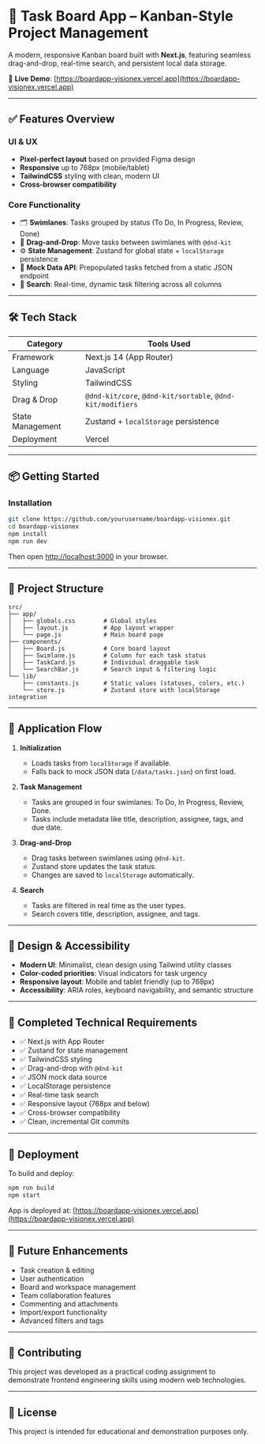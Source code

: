 # 🧩 Task Board App – Kanban-Style Project Management

A modern, responsive Kanban board built with **Next.js**, featuring seamless drag-and-drop, real-time search, and persistent local data storage.

📍 **Live Demo**: [https://boardapp-visionex.vercel.app](https://boardapp-visionex.vercel.app)

---

## ✅ Features Overview

### UI & UX
- **Pixel-perfect layout** based on provided Figma design
- **Responsive** up to 768px (mobile/tablet)
- **TailwindCSS** styling with clean, modern UI
- **Cross-browser compatibility**

### Core Functionality
- 🗂 **Swimlanes**: Tasks grouped by status (To Do, In Progress, Review, Done)
- 🧩 **Drag-and-Drop**: Move tasks between swimlanes with `@dnd-kit`
- ⚙️ **State Management**: Zustand for global state + `localStorage` persistence
- 📁 **Mock Data API**: Prepopulated tasks fetched from a static JSON endpoint
- 🔎 **Search**: Real-time, dynamic task filtering across all columns

---

## 🛠️ Tech Stack

| Category         | Tools Used                                                    |
|------------------|---------------------------------------------------------------|
| Framework        | Next.js 14 (App Router)                                       |
| Language         | JavaScript                                                    |
| Styling          | TailwindCSS                                                   |
| Drag & Drop      | `@dnd-kit/core`, `@dnd-kit/sortable`, `@dnd-kit/modifiers`    |
| State Management | Zustand + `localStorage` persistence                          |
| Deployment       | Vercel                                                        |

---

## 📦 Getting Started

### Installation

```bash
git clone https://github.com/yourusername/boardapp-visionex.git
cd boardapp-visionex
npm install
npm run dev
```

Then open [http://localhost:3000](http://localhost:3000) in your browser.

---

## 📁 Project Structure

```
src/
├── app/
│   ├── globals.css        # Global styles
│   ├── layout.js          # App layout wrapper
│   └── page.js            # Main board page
├── components/
│   ├── Board.js           # Core board layout
│   ├── Swimlane.js        # Column for each task status
│   ├── TaskCard.js        # Individual draggable task
│   └── SearchBar.js       # Search input & filtering logic
└── lib/
    ├── constants.js       # Static values (statuses, colors, etc.)
    └── store.js           # Zustand store with localStorage integration
```

---

## 🔄 Application Flow

1. **Initialization**
   - Loads tasks from `localStorage` if available.
   - Falls back to mock JSON data (`/data/tasks.json`) on first load.

2. **Task Management**
   - Tasks are grouped in four swimlanes: To Do, In Progress, Review, Done.
   - Tasks include metadata like title, description, assignee, tags, and due date.

3. **Drag-and-Drop**
   - Drag tasks between swimlanes using `@dnd-kit`.
   - Zustand store updates the task status.
   - Changes are saved to `localStorage` automatically.

4. **Search**
   - Tasks are filtered in real time as the user types.
   - Search covers title, description, assignee, and tags.

---

## 🎨 Design & Accessibility

- **Modern UI**: Minimalist, clean design using Tailwind utility classes
- **Color-coded priorities**: Visual indicators for task urgency
- **Responsive layout**: Mobile and tablet friendly (up to 768px)
- **Accessibility**: ARIA roles, keyboard navigability, and semantic structure

---

## 🧪 Completed Technical Requirements

- ✅ Next.js with App Router
- ✅ Zustand for state management
- ✅ TailwindCSS styling
- ✅ Drag-and-drop with `@dnd-kit`
- ✅ JSON mock data source
- ✅ LocalStorage persistence
- ✅ Real-time task search
- ✅ Responsive layout (768px and below)
- ✅ Cross-browser compatibility
- ✅ Clean, incremental Git commits

---

## 🚀 Deployment

To build and deploy:

```bash
npm run build
npm start
```

App is deployed at: [https://boardapp-visionex.vercel.app](https://boardapp-visionex.vercel.app)

---

## 🚧 Future Enhancements

- Task creation & editing
- User authentication
- Board and workspace management
- Team collaboration features
- Commenting and attachments
- Import/export functionality
- Advanced filters and tags

---

## 🤝 Contributing

This project was developed as a practical coding assignment to demonstrate frontend engineering skills using modern web technologies.

---

## 📄 License

This project is intended for educational and demonstration purposes only.
